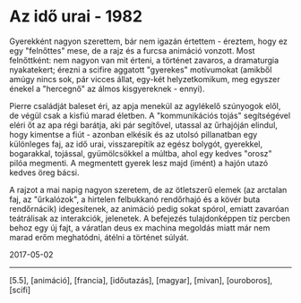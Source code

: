 # Az idő urai - 1982

Gyerekként nagyon szerettem, bár nem igazán értettem - éreztem, hogy ez egy "felnőttes" mese, de a rajz és a furcsa animáció vonzott. Most felnőttként: nem nagyon van mit érteni, a történet zavaros, a dramaturgia nyakatekert; érezni a scifire aggatott "gyerekes" motívumokat (amikből amúgy nincs sok, pár vicces állat, egy-két helyzetkomikum, meg egyszer énekel a "hercegnő" az álmos kisgyereknek - ennyi).

Pierre családját baleset éri, az apja menekül az agylékelő szúnyogok elől, de végül csak a kisfiú marad életben. A "kommunikációs tojás" segítségével eléri őt az apa régi barátja, aki pár segítővel, utassal az űrhajóján elindul, hogy kimentse a fiút - azonban elkésik és az utolsó pillanatban egy különleges faj, az idő urai, visszarepítik az egész bolygót, gyerekkel, bogarakkal, tojással, gyümölcsökkel a múltba, ahol egy kedves "orosz" pilóa megmenti. A megmentett gyerek lesz majd (imént) a hajón utazó kedves öreg bácsi.

A rajzot a mai napig nagyon szeretem, de az ötletszerű elemek (az arctalan faj, az "űrkalózok", a hirtelen felbukkanó rendőrhajó és a kövér buta rendőrnácik) idegesítenek, az animáció pedig sokat spórol, emiatt zavaróan teátrálisak az interakciók, jelenetek. A befejezés tulajdonképpen tíz percben behoz egy új fajt, a váratlan deus ex machina megoldás miatt már nem marad erőm meghatódni, átélni a történet súlyát.

2017-05-02

----

[5.5], [animáció], [francia], [időutazás], [magyar], [mivan], [ouroboros], [scifi]
